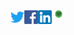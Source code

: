 <a href="https://twitter.com/PeterPlevko">
  <img align="left" alt="Twitter" width="22px" src="https://github.com/PeterPlevko/PeterPlevko/blob/main/images/twitter.svg" />
</a>
<a href="https://www.facebook.com/peterplevkoo">
  <img align="left" alt="Facebook" width="22px" src="https://github.com/PeterPlevko/PeterPlevko/blob/main/images/facebook.png" />
</a>
<a href="https://www.linkedin.com/in/peter-plevko-0247a919b/">
  <img align="left" alt="Linkedin" width="22px" src="https://github.com/PeterPlevko/PeterPlevko/blob/main/images/linkedin.png" />
</a>
<a href="https://open.spotify.com/user/21puq55gkyw4rtwn2fanriody">
  <img align="left" alt="Linkedin" width="22px" src="https://github.com/PeterPlevko/PeterPlevko/blob/main/images/spotify.png" />
</a>
